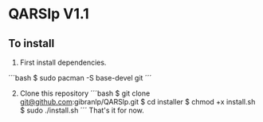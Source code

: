 # QARSlp V1.1

## To install

1. First install dependencies.

´´´bash
$ sudo pacman -S base-devel git
´´´

2. Clone this repository
   ´´´bash
$ git clone git@github.com:gibranlp/QARSlp.git
$ cd installer
$ chmod +x install.sh
$ sudo ./install.sh
´´´
That's it for now.